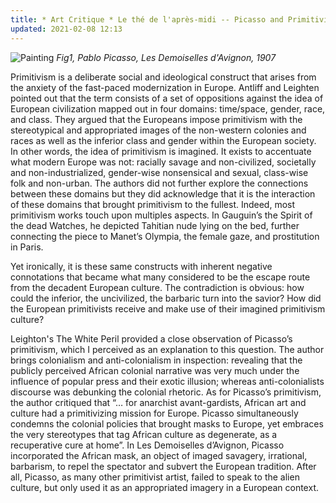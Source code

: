 ```yaml
---
title: * Art Critique * Le thé de l'après-midi -- Picasso and Primitivism 
updated: 2021-02-08 12:13
---
```


![Painting](https://upload.wikimedia.org/wikipedia/en/thumb/4/4c/Les_Demoiselles_d%27Avignon.jpg/800px-Les_Demoiselles_d%27Avignon.jpg?1612838276374)
*Fig1, Pablo Picasso, Les Demoiselles d'Avignon, 1907*


Primitivism is a deliberate social and ideological construct that arises from the anxiety of the fast-paced modernization in Europe. Antliff and Leighten pointed out that the term consists of a set of oppositions against the idea of European civilization mapped out in four domains: time/space, gender, race, and class. They argued that the Europeans impose primitivism with the stereotypical and appropriated images of the non-western colonies and races as well as the inferior class and gender within the European society. In other words, the idea of primitivism is imagined. It exists to accentuate what modern Europe was not: racially savage and non-civilized, societally and non-industrialized, gender-wise nonsensical and sexual, class-wise folk and non-urban. The authors did not further explore the connections between these domains but they did acknowledge that it is the interaction of these domains that brought primitivism to the fullest. Indeed, most primitivism works touch upon multiples aspects. In Gauguin’s the Spirit of the dead Watches, he depicted Tahitian nude lying on the bed, further connecting the piece to Manet’s Olympia, the female gaze, and prostitution in Paris.

Yet ironically, it is these same constructs with inherent negative connotations that became what many considered to be the escape route from the decadent European culture. The contradiction is obvious: how could the inferior, the uncivilized, the barbaric turn into the savior? How did the European primitivists receive and make use of their imagined primitivism culture?

Leighton's The White Peril provided a close observation of Picasso’s primitivism, which I perceived as an explanation to this question. The author brings colonialism and anti-colonialism in inspection: revealing that the publicly perceived African colonial narrative was very much under the influence of popular press and their exotic illusion; whereas anti-colonialists discourse was debunking the colonial rhetoric. As for Picasso’s primitivism, the author critiqued that “… for anarchist avant-gardists, African art and culture had a primitivizing mission for Europe. Picasso simultaneously condemns the colonial policies that brought masks to Europe, yet embraces the very stereotypes that tag African culture as degenerate, as a recuperative cure at home”. In Les Demoiselles d’Avignon, Picasso incorporated the African mask, an object of imaged savagery, irrational, barbarism, to repel the spectator and subvert the European tradition. After all, Picasso, as many other primitivist artist, failed to speak to the alien culture, but only used it as an appropriated imagery in a European context. 